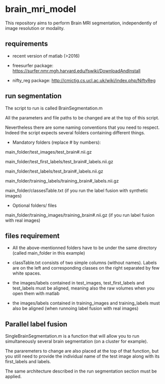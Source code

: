 # brain_mri_model

This repository aims to perform Brain MRI segmentation, independently of image resolution or modality.


## requirements

- recent version of matlab (>2016)

- freesurfer package: https://surfer.nmr.mgh.harvard.edu/fswiki/DownloadAndInstall

- nifty_reg package: http://cmictig.cs.ucl.ac.uk/wiki/index.php/NiftyReg


## run segmentation

The script to run is called BrainSegmentation.m

All the parameters and file paths to be changed are at the top of this script.

Nevertheless there are some naming conventions that you need to respect. Indeed the script expects several folders containing different things.

 
- Mandatory folders (replace # by numbers):

main_folder/test_images/test_brain#.nii.gz

main_folder/test_first_labels/test_brain#_labels.nii.gz
           
main_folder/test_labels/test_brain#_labels.nii.gz
           
main_folder/training_labels/training_brain#_labels.nii.gz

main_folder/classesTable.txt (if you run the label fusion with synthetic images)


- Optional folders/ files

main_folder/training_images/training_brain#.nii.gz (if you run label fusion with real images)

          
## files requirement

- All the above-mentionned folders have to be under the same directory (called main_folder in this example)

- classTable.txt consists of two simple columns (without names). Labels are on the left and corresponding classes on the right separated by few white spaces.

- the images/labels contained in test_images, test_first_labels and test_labels must be aligned, meaning also the raw volumes when you open them with matlab

- the images/labels contained in training_images and training_labels must also be aligned (when runnoing label fusion with real images)


## Parallel label fusion

SingleBrainSegmentation.m is a function that will allow you to run simultaneously several brain segmentation (on a cluster for example).

The pararemeters to change are also placed at the top of that function, but you still need to provide the individual name of the test image along with its first_labels and labels.

The same architecture described in the run segmentation section must be applied.
